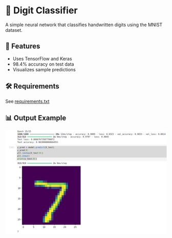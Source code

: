 # 🧠 Digit Classifier

A simple neural network that classifies handwritten digits using the MNIST dataset.

## 🚀 Features
- Uses TensorFlow and Keras
- 98.4% accuracy on test data
- Visualizes sample predictions

## 🛠 Requirements
See [requirements.txt](requirements.txt)

## 📊 Output Example
![Sample Prediction](sample_digit_output.png)
